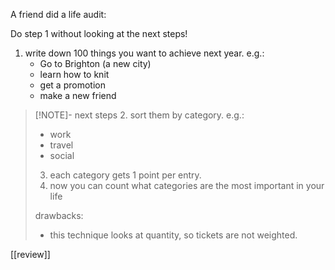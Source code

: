 A friend did a life audit:

Do step 1 without looking at the next steps!

1. write down 100 things you want to achieve next year. e.g.: 
	- Go to Brighton (a new city)
	- learn how to knit
	- get a promotion
	- make a new friend

> [!NOTE]- next steps
> 2. sort them by category. e.g.:
> 	- work
> 	- travel
> 	- social
> 3. each category gets 1 point per entry.
> 4. now you can count what categories are the most important in your life
> 
> drawbacks:
> - this technique looks at quantity, so tickets are not weighted.

[[review]]